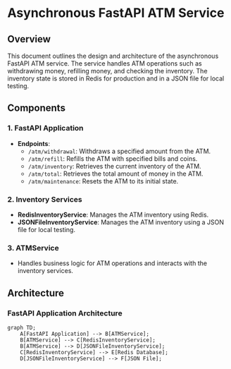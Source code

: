 # Asynchronous FastAPI ATM Service

## Overview

This document outlines the design and architecture of the asynchronous FastAPI ATM service. The service handles ATM operations such as withdrawing money, refilling money, and checking the inventory. The inventory state is stored in Redis for production and in a JSON file for local testing.

## Components

### 1. FastAPI Application

- **Endpoints**:
  - `/atm/withdrawal`: Withdraws a specified amount from the ATM.
  - `/atm/refill`: Refills the ATM with specified bills and coins.
  - `/atm/inventory`: Retrieves the current inventory of the ATM.
  - `/atm/total`: Retrieves the total amount of money in the ATM.
  - `/atm/maintenance`: Resets the ATM to its initial state.

### 2. Inventory Services

- **RedisInventoryService**: Manages the ATM inventory using Redis.
- **JSONFileInventoryService**: Manages the ATM inventory using a JSON file for local testing.

### 3. ATMService

- Handles business logic for ATM operations and interacts with the inventory services.

## Architecture

### FastAPI Application Architecture

```mermaid
graph TD;
    A[FastAPI Application] --> B[ATMService];
    B[ATMService] --> C[RedisInventoryService];
    B[ATMService] --> D[JSONFileInventoryService];
    C[RedisInventoryService] --> E[Redis Database];
    D[JSONFileInventoryService] --> F[JSON File];

